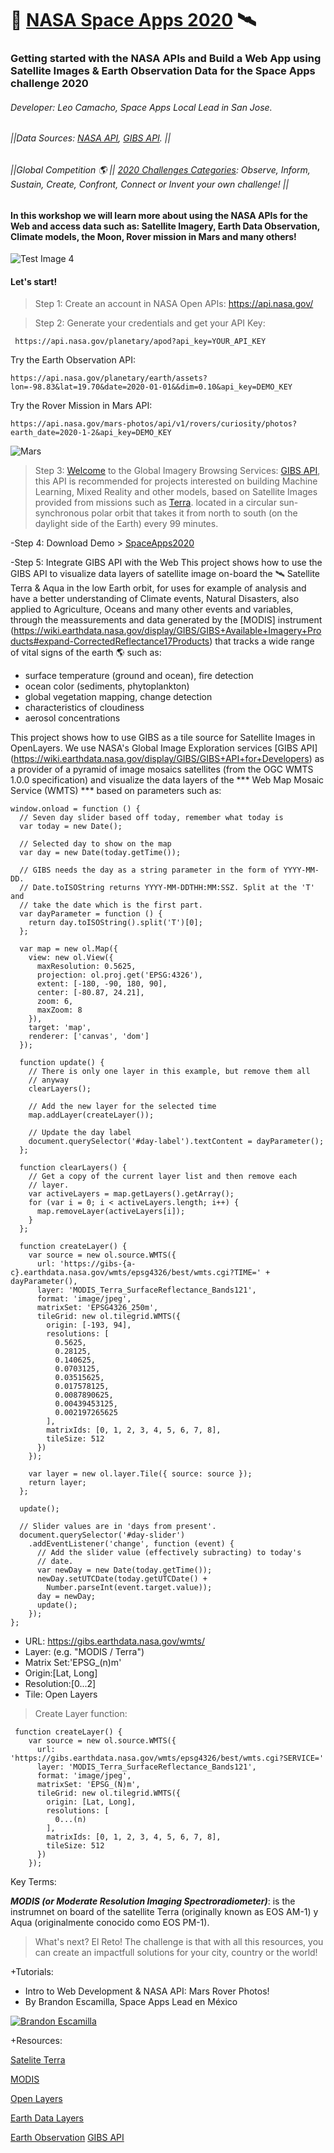 # 🤖 [NASA Space Apps 2020](https://2020.spaceappschallenge.org/locations/san-jose/event) 🛰️ 
### Getting started with the NASA APIs and Build a Web App using Satellite Images & Earth Observation Data for the Space Apps challenge 2020
###### Developer: Leo Camacho, Space Apps Local Lead in San Jose.
###### ||Data Sources: [NASA API](https://api.nasa.gov/), [GIBS API](https://wiki.earthdata.nasa.gov/display/GIBS/GIBS+API+for+Developers). ||
###### ||Global Competition 🌎 || [2020 Challenges Categories](https://2020.spaceappschallenge.org/challenges/): Observe, Inform, Sustain, Create, Confront, Connect or Invent your own challenge! ||

#### In this workshop we will learn more about using the NASA APIs for the Web and access data such as: Satellite Imagery, Earth Data Observation, Climate models, the Moon, Rover mission in Mars and many others! 

![Test Image 4](https://github.com/leoaiassistant/NASA_GIBS/blob/master/IMG/model.png)

#### Let's start!

> Step 1: Create an account in NASA Open APIs: https://api.nasa.gov/

> Step 2: Generate your credentials and get your API Key:

```
 https://api.nasa.gov/planetary/apod?api_key=YOUR_API_KEY
```
Try the Earth Observation API:
```
https://api.nasa.gov/planetary/earth/assets?lon=-98.83&lat=19.70&date=2020-01-01&&dim=0.10&api_key=DEMO_KEY
```

Try the Rover Mission in Mars API:
```
https://api.nasa.gov/mars-photos/api/v1/rovers/curiosity/photos?earth_date=2020-1-2&api_key=DEMO_KEY
```

![Mars](https://github.com/leoaiassistant/NASA_APIs/blob/master/IMG/MARS.jpg) 
> Step 3: [Welcome](sM9dReXlARhfcp9ctZGxUt8wItACbqJTLMCW3YiI) to the Global Imagery Browsing Services: [GIBS API](https://earthdata.nasa.gov/eosdis/science-system-description/eosdis-components/gibs), this API is recommended for projects interested on building Machine Learning, Mixed Reality and other models, based on Satellite Images provided from missions such as [Terra](https://www.nasa.gov/mission_pages/terra/spacecraft/index.html). located in a circular sun-synchronous polar orbit that takes it from north to south (on the daylight side of the Earth) every 99 minutes.

-Step 4: Download Demo > [SpaceApps2020](https://github.com/leoaiassistant/NASA_APIs_SpaceApps2020/)


-Step 5: Integrate GIBS API with the Web 
This project shows how to use the GIBS API to visualize data layers of satellite image on-board the 🛰️ Satellite Terra & Aqua in the low Earth orbit, for uses for example of analysis and have a better understanding of Climate events, Natural Disasters, also applied to Agriculture, Oceans and many other events and variables, through the meassurements and data generated by the [MODIS] instrument (https://wiki.earthdata.nasa.gov/display/GIBS/GIBS+Available+Imagery+Products#expand-CorrectedReflectance17Products) that tracks a wide range of vital signs of the earth 🌎  such as:

- surface temperature (ground and ocean), fire detection
- ocean color (sediments, phytoplankton)
- global vegetation mapping, change detection
- characteristics of cloudiness
- aerosol concentrations

This project shows how to use GIBS as a tile source for Satellite Images in OpenLayers.
We use NASA's Global Image Exploration services [GIBS API] (https://wiki.earthdata.nasa.gov/display/GIBS/GIBS+API+for+Developers) as a provider of a pyramid of image mosaics satellites (from the OGC WMTS 1.0.0 specification) and visualize the data layers of the *** Web Map Mosaic Service (WMTS) *** based on parameters such as:
```
window.onload = function () {
  // Seven day slider based off today, remember what today is
  var today = new Date();

  // Selected day to show on the map
  var day = new Date(today.getTime());

  // GIBS needs the day as a string parameter in the form of YYYY-MM-DD.
  // Date.toISOString returns YYYY-MM-DDTHH:MM:SSZ. Split at the 'T' and
  // take the date which is the first part.
  var dayParameter = function () {
    return day.toISOString().split('T')[0];
  };

  var map = new ol.Map({
    view: new ol.View({
      maxResolution: 0.5625,
      projection: ol.proj.get('EPSG:4326'),
      extent: [-180, -90, 180, 90],
      center: [-80.87, 24.21],
      zoom: 6,
      maxZoom: 8
    }),
    target: 'map',
    renderer: ['canvas', 'dom']
  });

  function update() {
    // There is only one layer in this example, but remove them all
    // anyway
    clearLayers();

    // Add the new layer for the selected time
    map.addLayer(createLayer());

    // Update the day label
    document.querySelector('#day-label').textContent = dayParameter();
  };

  function clearLayers() {
    // Get a copy of the current layer list and then remove each
    // layer.
    var activeLayers = map.getLayers().getArray();
    for (var i = 0; i < activeLayers.length; i++) {
      map.removeLayer(activeLayers[i]);
    }
  };

  function createLayer() {
    var source = new ol.source.WMTS({
      url: 'https://gibs-{a-c}.earthdata.nasa.gov/wmts/epsg4326/best/wmts.cgi?TIME=' + dayParameter(),
      layer: 'MODIS_Terra_SurfaceReflectance_Bands121',
      format: 'image/jpeg',
      matrixSet: 'EPSG4326_250m',
      tileGrid: new ol.tilegrid.WMTS({
        origin: [-193, 94],
        resolutions: [
          0.5625,
          0.28125,
          0.140625,
          0.0703125,
          0.03515625,
          0.017578125,
          0.0087890625,
          0.00439453125,
          0.002197265625
        ],
        matrixIds: [0, 1, 2, 3, 4, 5, 6, 7, 8],
        tileSize: 512
      })
    });

    var layer = new ol.layer.Tile({ source: source });
    return layer;
  };

  update();

  // Slider values are in 'days from present'.
  document.querySelector('#day-slider')
    .addEventListener('change', function (event) {
      // Add the slider value (effectively subracting) to today's
      // date.
      var newDay = new Date(today.getTime());
      newDay.setUTCDate(today.getUTCDate() +
        Number.parseInt(event.target.value));
      day = newDay;
      update();
    });
};
```


- URL: https://gibs.earthdata.nasa.gov/wmts/
- Layer: (e.g. "MODIS / Terra")
- Matrix Set:'EPSG_(n)m'
- Origin:[Lat, Long]
- Resolution:[0...2]
- Tile: Open Layers

> Create Layer function:

```
 function createLayer() {
    var source = new ol.source.WMTS({
      url: 'https://gibs.earthdata.nasa.gov/wmts/epsg4326/best/wmts.cgi?SERVICE='
      layer: 'MODIS_Terra_SurfaceReflectance_Bands121',
      format: 'image/jpeg',
      matrixSet: 'EPSG_(N)m',
      tileGrid: new ol.tilegrid.WMTS({
        origin: [Lat, Long],
        resolutions: [
          0...(n)
        ],
        matrixIds: [0, 1, 2, 3, 4, 5, 6, 7, 8],
        tileSize: 512
      })
    });
```

Key Terms:

***MODIS (or Moderate Resolution Imaging Spectroradiometer)***: is the instrumnet on board of the satellite Terra (originally known as EOS AM-1) y Aqua (originalmente conocido como EOS PM-1). 


> What's next? El Reto!
The challenge is that with all this resources, you can create an impactfull solutions for your city, country or the world!

+Tutorials:
- Intro to Web Development & NASA API: Mars Rover Photos!
- By Brandon Escamilla, Space Apps Lead en México

[![Brandon Escamilla](https://img.youtube.com/vi/KcyGr_onNiM/1.jpg)](https://youtu.be/KcyGr_onNiM)

+Resources:

[Satelite Terra](https://terra.nasa.gov/about/terra-instruments/modis)

[MODIS](https://modis.gsfc.nasa.gov/data/)
 
[Open Layers](https://openlayers.org/)

[Earth Data Layers](https://wiki.earthdata.nasa.gov/display/GIBS/GIBS+Available+Imagery+Products#expand-CorrectedReflectance17Products)
 
[Earth Observation](https://earthdata.nasa.gov/earth-observation-data/near-real-time/download-nrt-data/modis-nrt
)
[GIBS API](https://wiki.earthdata.nasa.gov/display/GIBS/GIBS+API+for+Developers#GIBSAPIforDevelopers-ImageryAPI/Services)

